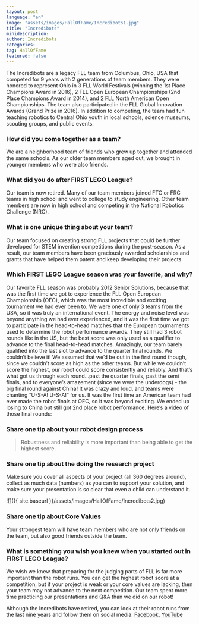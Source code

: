 ```yaml
---
layout: post
language: "en"
image: "assets/images/HallOfFame/Incredibots1.jpg"
title: "Incredibots"
minidescription:
author: Incredibots
categories:
tag: HallOfFame
featured: false
---
```


The Incredibots are a legacy FLL team from Columbus, Ohio, USA that competed for 9 years with 2 generations of team members.  They were honored to represent Ohio in 3 FLL World Festivals (winning the 1st Place Champions Award in 2016), 2 FLL Open European Championships (2nd Place Champions Award in 2014), and 2 FLL North American Open Championships.  The team also participated in the FLL Global Innovation Awards (Grand Prize in 2016).  In addition to competing, the team had fun teaching robotics to Central Ohio youth in local schools, science museums, scouting groups, and public events.

### How did you come together as a team?

We are a neighborhood team of friends who grew up together and attended the same schools.  As our older team members aged out, we brought in younger members who were also friends.

### What did you do after FIRST LEGO League?

Our team is now retired.  Many of our team members joined FTC or FRC teams in high school and went to college to study engineering.  Other team members are now in high school and competing in the National Robotics Challenge (NRC).

### What is one unique thing about your team?

Our team focused on creating strong FLL projects that could be further developed for STEM invention competitions during the post-season. As a result, our team members have been graciously awarded scholarships and grants that have helped them patent and keep developing their projects.

### Which FIRST LEGO League season was your favorite, and why?

Our favorite FLL season was probably 2012 Senior Solutions, because that was the first time we got to experience the FLL Open European Championship (OEC), which was the most incredible and exciting tournament we had ever been to.  We were one of only 3 teams from the USA, so it was truly an international event.  The energy and noise level was beyond anything we had ever experienced, and it was the first time we got to participate in the head-to-head matches that the European tournaments used to determine the robot performance awards.  They still had 3 robot rounds like in the US, but the best score was only used as a qualifier to advance to the final head-to-head matches. Amazingly, our team barely qualified into the last slot to advance to the quarter final rounds.  We couldn’t believe it!   We assumed that we’d be out in the first round though, since we couldn’t score as high as the other teams.  But while we couldn’t score the highest, our robot could score consistently and reliably.  And that’s what got us through each round...past the quarter finals, past the semi finals, and to everyone’s amazement (since we were the underdogs) - the big final round against China!  It was crazy and loud, and teams were chanting “U-S-A! U-S-A!” for us.  It was the first time an American team had ever made the robot finals at OEC, so it was beyond exciting. We ended up losing to China but still got 2nd place robot performance. Here’s a <a href="https://youtu.be/im3yPqfCmQs">video</a> of those final rounds:

### Share one tip about your robot design process

> Robustness and reliability is more important than being able to get the highest score.

### Share one tip about the doing the research project

Make sure you cover all aspects of your project (all 360 degrees around), collect as much data (numbers) as you can to support your solution, and make sure your presentation is so clear that even a child can understand it.

![]({{ site.baseurl }}/assets/images/HallOfFame/Incredibots2.jpg)

### Share one tip about Core Values

Your strongest team will have team members who are not only friends on the team, but also good friends outside the team.

### What is something you wish you knew when you started out in FIRST LEGO League?

We wish we knew that preparing for the judging parts of FLL is far more important than the robot runs. You can get the highest robot score at a competition, but if your project is weak or your core values are lacking, then your team may not advance to the next competition. Our team spent more time practicing our presentations and Q&A than we did on our robot!

Although the Incredibots have retired, you can look at their robot runs from the last nine years and follow them on social media:
<a href="https://www.facebook.com/theincredibots/">Facebook</a>,
<a href="https://www.youtube.com/user/theincredibotshttps://www.youtube.com/watch?v=kzF0SPfLXUc&list=PL-fFpJgTYnbxbLIy6QtNZjK7h3XSTfPel">YouTube</a>
